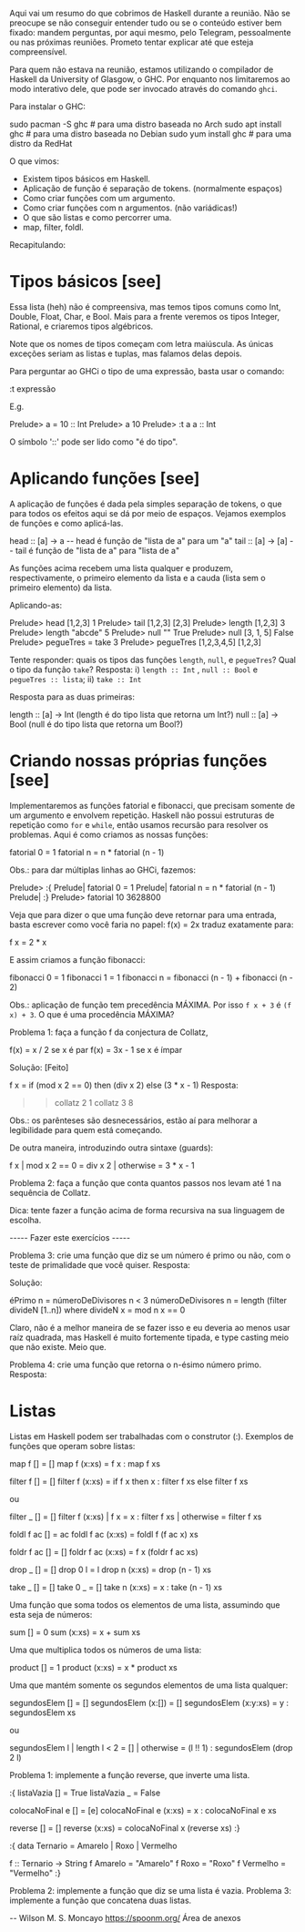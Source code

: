 Aqui vai um resumo do que cobrimos de Haskell durante a reunião. Não se
preocupe se não conseguir entender tudo ou se o conteúdo estiver bem
fixado: mandem perguntas, por aqui mesmo, pelo Telegram, pessoalmente ou
nas próximas reuniões. Prometo tentar explicar até que esteja
compreensível.

Para quem não estava na reunião, estamos utilizando o compilador de
Haskell da University of Glasgow, o GHC. Por enquanto nos limitaremos ao
modo interativo dele, que pode ser invocado através do comando `ghci`.

Para instalar o GHC:

  sudo pacman -S ghc   # para uma distro baseada no Arch
  sudo apt install ghc # para uma distro baseada no Debian
  sudo yum install ghc # para uma distro da RedHat

O que vimos:

- Existem tipos básicos em Haskell.
- Aplicação de função é separação de tokens. (normalmente espaços)
- Como criar funções com um argumento.
- Como criar funções com n argumentos. (não variádicas!)
- O que são listas e como percorrer uma.
- map, filter, foldl.

Recapitulando:

# Tipos básicos [see]

Essa lista (heh) não é compreensiva, mas temos tipos comuns como Int,
Double, Float, Char, e Bool. Mais para a frente veremos os tipos
Integer, Rational, e criaremos tipos algébricos.

Note que os nomes de tipos começam com letra maiúscula. As únicas
exceções seriam as listas e tuplas, mas falamos delas depois.

Para perguntar ao GHCi o tipo de uma expressão, basta usar o comando:

  :t expressão

E.g.

  Prelude> a = 10 :: Int
  Prelude> a
  10
  Prelude> :t a
  a :: Int

O símbolo '::' pode ser lido como "é do tipo".

# Aplicando funções [see]

A aplicação de funções é dada pela simples separação de tokens, o que
para todos os efeitos aqui se dá por meio de espaços. Vejamos exemplos
de funções e como aplicá-las.

  head :: [a] -> a   -- head é função de "lista de a" para um "a"
  tail :: [a] -> [a] -- tail é função de "lista de a" para "lista de a"

As funções acima recebem uma lista qualquer e produzem, respectivamente,
o primeiro elemento da lista e a cauda (lista sem o primeiro elemento)
da lista.

Aplicando-as:

  Prelude> head [1,2,3]
  1
  Prelude> tail [1,2,3]
  [2,3]
  Prelude> length [1,2,3]
  3
  Prelude> length "abcde"
  5
  Prelude> null ""
  True
  Prelude> null [3, 1, 5]
  False
  Prelude> pegueTres = take 3
  Prelude> pegueTres [1,2,3,4,5]
  [1,2,3]

Tente responder: quais os tipos das funções `length`, `null`, e
`pegueTres`?  Qual o tipo da função `take`?
Resposta: i) `length :: Int` , `null :: Bool` e `pegueTres :: lista`;
          ii) `take :: Int`


Resposta para as duas primeiras:

  length :: [a] -> Int (length é do tipo lista que retorna um Int?)
  null :: [a] -> Bool (null é do tipo lista que retorna um Bool?)

# Criando nossas próprias funções [see]

Implementaremos as funções fatorial e fibonacci, que precisam somente de
um argumento e envolvem repetição. Haskell não possui estruturas de
repetição como `for` e `while`, então usamos recursão para resolver os
problemas. Aqui é como criamos as nossas funções:

  fatorial 0 = 1
  fatorial n = n * fatorial (n - 1)

Obs.: para dar múltiplas linhas ao GHCi, fazemos:

  Prelude> :{
  Prelude| fatorial 0 = 1
  Prelude| fatorial n = n * fatorial (n - 1)
  Prelude| :}
  Prelude> fatorial 10
  3628800

Veja que para dizer o que uma função deve retornar para uma entrada,
basta escrever como você faria no papel: f(x) = 2x traduz exatamente
para:

  f x = 2 * x

E assim criamos a função fibonacci:

  fibonacci 0 = 1
  fibonacci 1 = 1
  fibonacci n = fibonacci (n - 1) + fibonacci (n - 2)

Obs.: aplicação de função tem precedência MÁXIMA. Por isso `f x + 3` é
`(f x) + 3`. O que é uma procedência MÁXIMA?

Problema 1: faça a função f da conjectura de Collatz,

  f(x) =  x / 2   se x é par
  f(x) = 3x - 1   se x é ímpar


Solução: [Feito]

  f x = if (mod x 2 == 0)
    then (div x 2)
    else (3 * x - 1)
Resposta:
>> collatz 2
1
>> collatz 3
8

Obs.: os parênteses são desnecessários, estão aí para melhorar a
legibilidade para quem está começando.

De outra maneira, introduzindo outra sintaxe (guards):

  f x | mod x 2 == 0 = div x 2
      | otherwise = 3 * x - 1

Problema 2: faça a função que conta quantos passos nos levam até 1 na
sequência de Collatz.

Dica: tente fazer a função acima de forma recursiva na sua linguagem de
escolha.

----- Fazer este exercícios -----

Problema 3: crie uma função que diz se um número é primo ou não, com o
teste de primalidade que você quiser.
Resposta:

Solução:

  éPrimo n = númeroDeDivisores n < 3
  númeroDeDivisores n = length (filter divideN [1..n])
    where divideN x = mod n x == 0

Claro, não é a melhor maneira de se fazer isso e eu deveria ao menos
usar raíz quadrada, mas Haskell é muito fortemente tipada, e type
casting meio que não existe. Meio que.

Problema 4: crie uma função que retorna o n-ésimo número primo.
Resposta:

# Listas

Listas em Haskell podem ser trabalhadas com o construtor (:). Exemplos
de funções que operam sobre listas:

  map f [] = []
  map f (x:xs) = f x : map f xs

  filter f [] = []
  filter f (x:xs) =
    if   f x   then   x : filter f xs
               else       filter f xs

ou

  filter _ [] = []
  filter f (x:xs) | f x = x : filter f xs
                  | otherwise = filter f xs

  foldl f ac [] = ac
  foldl f ac (x:xs) = foldl f (f ac x) xs

  foldr f ac [] = []
  foldr f ac (x:xs) = f x (foldr f ac xs)

  drop _ [] = []
  drop 0 l = l
  drop n (x:xs) = drop (n - 1) xs

  take _ [] = []
  take 0 _ = []
  take n (x:xs) = x : take (n - 1) xs

Uma função que soma todos os elementos de uma lista, assumindo que esta
seja de números:

  sum [] = 0
  sum (x:xs) = x + sum xs

Uma que multiplica todos os números de uma lista:

  product [] = 1
  product (x:xs) = x * product xs

Uma que mantém somente os segundos elementos de uma lista qualquer:

  segundosElem [] = []
  segundosElem (x:[]) = []
  segundosElem (x:y:xs) = y : segundosElem xs

ou

  segundosElem l | length l < 2 = []
                 | otherwise = (l !! 1) : segundosElem (drop 2 l)

Problema 1: implemente a função reverse, que inverte uma lista.

:{
  listaVazia [] = True
  listaVazia _ = False 
  
  colocaNoFinal e [] = [e]
  colocaNoFinal e (x:xs) = x : colocaNoFinal e xs

  reverse [] = []
  reverse (x:xs) = colocaNoFinal x (reverse xs)
:}
 
 :{
 data Ternario = Amarelo
               | Roxo 
               | Vermelho

f :: Ternario -> String
f Amarelo = "Amarelo"
f Roxo = "Roxo"
f Vermelho = "Vermelho"
:}

Problema 2: implemente a função que diz se uma lista é vazia.
Problema 3: implemente a função que concatena duas listas.

--
Wilson M. S. Moncayo
https://spoonm.org/
Área de anexos
	
	
	

